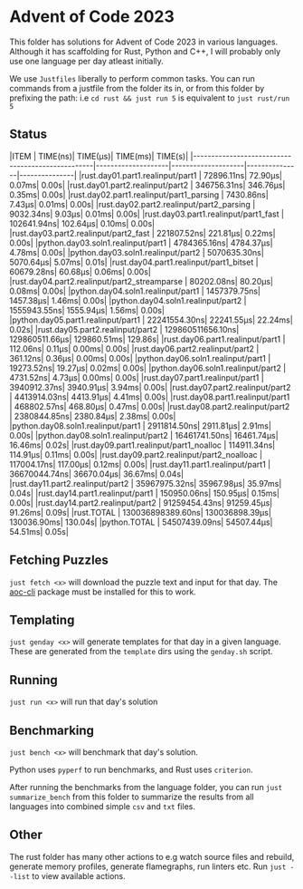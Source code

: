# Advent of Code 2023

This folder has solutions for Advent of Code 2023 in various languages. Although it has scaffolding for Rust, Python and C++, I will probably only use one language per day atleast initially.

We use `Justfiles` liberally to perform common tasks. You can run commands from a justfile from the folder its in, or from this folder by prefixing the path: i.e `cd rust && just run 5` is equivalent to `just rust/run 5`

## Status

<tstart></tstart>
|ITEM                                              |            TIME(ns)|            TIME(µs)|       TIME(ms)|        TIME(s)|
|--------------------------------------------------|--------------------|--------------------|---------------|---------------|
|rust.day01.part1.realinput/part1                  |          72896.11ns|             72.90µs|         0.07ms|          0.00s|
|rust.day01.part2.realinput/part2                  |         346756.31ns|            346.76µs|         0.35ms|          0.00s|
|rust.day02.part1.realinput/part1_parsing          |           7430.86ns|              7.43µs|         0.01ms|          0.00s|
|rust.day02.part2.realinput/part2_parsing          |           9032.34ns|              9.03µs|         0.01ms|          0.00s|
|rust.day03.part1.realinput/part1_fast             |         102641.94ns|            102.64µs|         0.10ms|          0.00s|
|rust.day03.part2.realinput/part2_fast             |         221807.52ns|            221.81µs|         0.22ms|          0.00s|
|python.day03.soln1.realinput/part1                |        4784365.16ns|           4784.37µs|         4.78ms|          0.00s|
|python.day03.soln1.realinput/part2                |        5070635.30ns|           5070.64µs|         5.07ms|          0.01s|
|rust.day04.part1.realinput/part1_bitset           |          60679.28ns|             60.68µs|         0.06ms|          0.00s|
|rust.day04.part2.realinput/part2_streamparse      |          80202.08ns|             80.20µs|         0.08ms|          0.00s|
|python.day04.soln1.realinput/part1                |        1457379.75ns|           1457.38µs|         1.46ms|          0.00s|
|python.day04.soln1.realinput/part2                |        1555943.55ns|           1555.94µs|         1.56ms|          0.00s|
|python.day05.part1.realinput/part1                |       22241554.30ns|          22241.55µs|        22.24ms|          0.02s|
|rust.day05.part2.realinput/part2                  |   129860511656.10ns|      129860511.66µs|    129860.51ms|        129.86s|
|rust.day06.part1.realinput/part1                  |            112.06ns|              0.11µs|         0.00ms|          0.00s|
|rust.day06.part2.realinput/part2                  |            361.12ns|              0.36µs|         0.00ms|          0.00s|
|python.day06.soln1.realinput/part1                |          19273.52ns|             19.27µs|         0.02ms|          0.00s|
|python.day06.soln1.realinput/part2                |           4731.52ns|              4.73µs|         0.00ms|          0.00s|
|rust.day07.part1.realinput/part1                  |        3940912.37ns|           3940.91µs|         3.94ms|          0.00s|
|rust.day07.part2.realinput/part2                  |        4413914.03ns|           4413.91µs|         4.41ms|          0.00s|
|rust.day08.part1.realinput/part1                  |         468802.57ns|            468.80µs|         0.47ms|          0.00s|
|rust.day08.part2.realinput/part2                  |        2380844.85ns|           2380.84µs|         2.38ms|          0.00s|
|python.day08.soln1.realinput/part1                |        2911814.50ns|           2911.81µs|         2.91ms|          0.00s|
|python.day08.soln1.realinput/part2                |       16461741.50ns|          16461.74µs|        16.46ms|          0.02s|
|rust.day09.part1.realinput/part1_noalloc          |         114911.34ns|            114.91µs|         0.11ms|          0.00s|
|rust.day09.part2.realinput/part2_noalloac         |         117004.17ns|            117.00µs|         0.12ms|          0.00s|
|rust.day11.part1.realinput/part1                  |       36670044.74ns|          36670.04µs|        36.67ms|          0.04s|
|rust.day11.part2.realinput/part2                  |       35967975.32ns|          35967.98µs|        35.97ms|          0.04s|
|rust.day14.part1.realinput/part1                  |         150950.06ns|            150.95µs|         0.15ms|          0.00s|
|rust.day14.part2.realinput/part2                  |       91259454.43ns|          91259.45µs|        91.26ms|          0.09s|
|rust.TOTAL                                        |   130036898389.60ns|      130036898.39µs|    130036.90ms|        130.04s|
|python.TOTAL                                      |       54507439.09ns|          54507.44µs|        54.51ms|          0.05s|
<tend></tend>

## Fetching Puzzles

`just fetch <x>` will download the puzzle text and input for that day. The [aoc-cli](https://github.com/scarvalhojr/aoc-cli/) package must be installed for this to work.

## Templating

`just genday <x>` will generate templates for that day in a given language. These are generated from the `template` dirs using the `genday.sh` script.

## Running

`just run <x>` will run that day's solution

## Benchmarking

`just bench <x>` will benchmark that day's solution.

Python uses `pyperf` to run benchmarks, and Rust uses `criterion`.

After running the benchmarks from the language folder, you can run `just summarize_bench` from this folder to summarize the results from all languages into combined simple `csv` and `txt` files.

## Other

The rust folder has many other actions to e.g watch source files and rebuild, generate memory profiles, generate flamegraphs, run linters etc. Run `just --list` to view available actions.